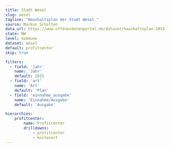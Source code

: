 ```yaml
---
title: Stadt Wesel
slug: wesel
tagline: "Haushaltsplan der Stadt Wesel."
source: Markus Scholten
data_url: https://www.offenesdatenportal.de/dataset/haushaltsplan-2015-stadt-wesel-aufwand-und-ertrag/
state: NW
level: kommune
dataset: wesel
default: profitcenter
skip: true

filters:
  - field: 'jahr'
    name: 'Jahr'
    default: 2015
  - field: 'art'
    name: 'Art'
    default: 'Plan'
  - field: 'einnahme_ausgabe'
    name: 'Einnahme/Ausgabe'
    default: 'Ausgabe'

hierarchies:
    profitcenter:
        name: Profitcenter
        drilldowns:
            - profitcenter
            - kostenart
---
```

